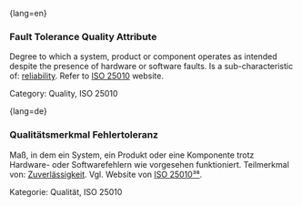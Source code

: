 {lang=en}
### Fault Tolerance Quality Attribute
Degree to which a system, product or component operates as intended despite the presence of hardware or software faults.
Is a sub-characteristic of: [reliability](#term-reliability-quality-attribute).
Refer to [ISO 25010](http://iso25000.com/index.php/en/iso-25000-standards/iso-25010) website.

Category: Quality, ISO 25010

{lang=de}
### Qualitätsmerkmal Fehlertoleranz

Maß, in dem ein System, ein Produkt oder eine Komponente trotz
Hardware- oder Softwarefehlern wie vorgesehen funktioniert.
Teilmerkmal von: [Zuverlässigkeit](#_bookmark169). Vgl. Website von
[ISO
25010](http://iso25000.com/index.php/en/iso-25000-standards/iso-25010)[³⁸](#_bookmark104).

Kategorie: Qualität, ISO 25010
